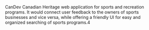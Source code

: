 CanDev Canadian Heritage web application for sports and recreation programs.
It would connect user feedback to the owners of sports businesses and vice versa, while offering a friendly UI for easy and organized searching of sports programs.4


